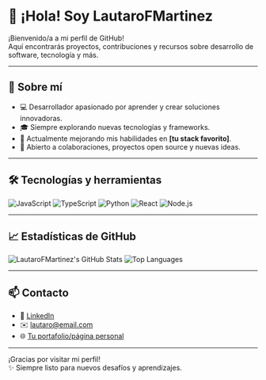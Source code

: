 # 👋 ¡Hola! Soy LautaroFMartinez

¡Bienvenido/a a mi perfil de GitHub!  
Aquí encontrarás proyectos, contribuciones y recursos sobre desarrollo de software, tecnología y más.

---

## 🚀 Sobre mí

- 💻 Desarrollador apasionado por aprender y crear soluciones innovadoras.
- 🎓 Siempre explorando nuevas tecnologías y frameworks.
- 🌱 Actualmente mejorando mis habilidades en **[tu stack favorito]**.
- 🤝 Abierto a colaboraciones, proyectos open source y nuevas ideas.

---

## 🛠️ Tecnologías y herramientas

![JavaScript](https://img.shields.io/badge/-JavaScript-F7DF1E?logo=javascript&logoColor=black&style=for-the-badge)
![TypeScript](https://img.shields.io/badge/-TypeScript-3178C6?logo=typescript&logoColor=white&style=for-the-badge)
![Python](https://img.shields.io/badge/-Python-3776AB?logo=python&logoColor=white&style=for-the-badge)
![React](https://img.shields.io/badge/-React-61DAFB?logo=react&logoColor=black&style=for-the-badge)
![Node.js](https://img.shields.io/badge/-Node.js-339933?logo=node.js&logoColor=white&style=for-the-badge)
<!-- Agrega o quita tecnologías según tu perfil -->

---

## 📈 Estadísticas de GitHub

![LautaroFMartinez's GitHub Stats](https://github-readme-stats.vercel.app/api?username=LautaroFMartinez&show_icons=true&theme=github_dark)
![Top Languages](https://github-readme-stats.vercel.app/api/top-langs/?username=LautaroFMartinez&layout=compact&theme=github_dark)

---

## 📫 Contacto

- 💼 [LinkedIn](https://www.linkedin.com/in/LautaroFMartinez)
- ✉️ lautaro@email.com
- 🌐 [Tu portafolio/página personal](https://tusitio.com)

---

¡Gracias por visitar mi perfil!  
✨ Siempre listo para nuevos desafíos y aprendizajes.
